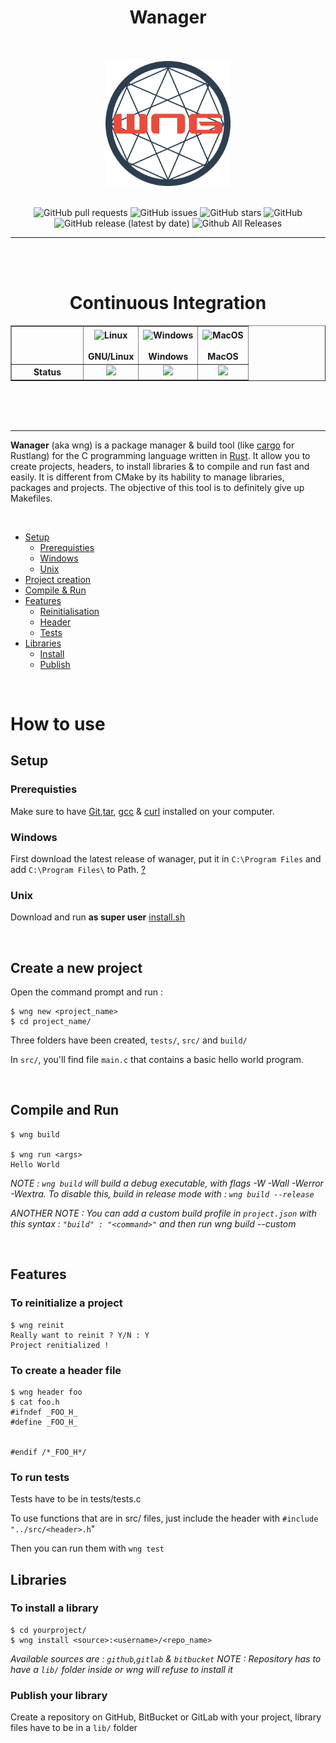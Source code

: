 <h1 align="center">Wanager</h1>
<br>
<br>
<div align="center">
<img width=200 src="assets/wng.png"/>
</div>
<br>
<div align="center">

![GitHub pull requests](https://img.shields.io/github/issues-pr/Wmanage/wng?label=Pull%20requests&style=flat-square)
![GitHub issues](https://img.shields.io/github/issues/Wmanage/wng?label=Issues&style=flat-square)
![GitHub stars](https://img.shields.io/github/stars/Wmanage/wng?color=%23aa1111&label=Stars&style=flat-square)
![GitHub](https://img.shields.io/github/license/Wmanage/wng?color=%23ffaa00&label=License&style=flat-square)
![GitHub release (latest by date)](https://img.shields.io/github/v/release/Wmanage/wng?color=%23888800&label=Latest%20release&style=flat-square)
![Github All Releases](https://img.shields.io/github/downloads/Wmanage/wng/total?color=%2300aa00&label=Downloads&style=flat-square)

</div>

---

<br>
<br>
<h1 align="center">Continuous Integration</h1>
<table border="1" align="center">
    <thead>
    <tr>
    <th>
    </th>
    <th>
                <center><img alt="Linux" src="https://www.screenconnect.com/Images/LogoLinux.png" align="center" height="30" width="30" /></center><br>
                <center>GNU/Linux</center>
    </th>
    <th>
                <center><img alt="Windows" src="https://upload.wikimedia.org/wikipedia/commons/thumb/7/76/Windows_logo_-_2012_%28dark_blue%2C_lines_thinner%29.svg/414px-Windows_logo_-_2012_%28dark_blue%2C_lines_thinner%29.svg.png" align="center" height="30" width="30" /></center><br>
                <center>Windows</center>
    </th>
    <th>
                <center><img alt="MacOS" src="https://upload.wikimedia.org/wikipedia/commons/thumb/f/fa/Apple_logo_black.svg/245px-Apple_logo_black.svg.png" align="center" height="30"width="25" /></center><br>
                 <center>MacOS</center>
    </th>
    </tr>
    </thead>
    <tbody>
    <tr>
    <th align="center" width="100">
    Status
    </th>
    <td align="center">
        <img src="https://img.shields.io/github/workflow/status/Wmanage/wng/RustUnix?label=Status">
    </td>
    <td align="center">
        <img src="https://img.shields.io/github/workflow/status/Wmanage/wng/Rust?label=Status">
    </td>
    <td align="center">
        <img src="https://img.shields.io/github/workflow/status/Wmanage/wng/RustUnix?label=Status">
    </td>
    </tr>
    </tbody>

</table>

<br>
<br>
<br>

---

**Wanager** (aka wng) is a package manager & build tool (like [cargo](https://doc.rust-lang.org/cargo/) for Rustlang) for the C programming language written in [Rust](https://rust-lang.org). It allow you to create projects, headers, to install libraries & to compile and run fast and easily. It is different from CMake by its hability to manage libraries, packages and projects. The objective of this tool is to definitely give up Makefiles.

<br>

- [Setup](#setup)
  - [Prerequisties](#prerequisties)
  - [Windows](#windows)
  - [Unix](#unix)
- [Project creation](#create-a-new-project)
- [Compile & Run](#compile-and-run)
- [Features](#features)
  - [Reinitialisation](#to-reinitialize-a-project)
  - [Header](#to-create-a-header-file)
  - [Tests](#to-run-tests)
- [Libraries](#libraries)
  - [Install](#to-install-a-library)
  - [Publish](#publish-your-library)

<br>

# How to use

<h2>Setup</h2>

### Prerequisties

Make sure to have [Git](https://git-scm.com),[tar](https://www.gnu.org/software/tar/), [gcc](https://gcc.gnu.org/) & [curl](https://curl.haxx.se/) installed on your computer.

### Windows

First download the latest release of wanager, put it in `C:\Program Files` and add `C:\Program Files\` to Path. [?](https://stackoverflow.com/questions/44272416/how-to-add-a-folder-to-path-environment-variable-in-windows-10-with-screensho)

### Unix

Download and run **as super user** [install.sh](https://github.com/Wmanage/wng/tree/master/install.sh)

<br>

<h2>Create a new project</h2>

Open the command prompt and run :

```
$ wng new <project_name>
$ cd project_name/
```

Three folders have been created, `tests/`, `src/` and `build/`

In `src/`, you'll find file `main.c` that contains a basic hello world program.

<br>

<h2>Compile and Run</h2>

```
$ wng build

$ wng run <args>
Hello World
```

<i>NOTE : `wng build` will build a debug executable, with flags -W -Wall -Werror -Wextra. To disable this, build in release mode with : `wng build --release`

ANOTHER NOTE : You can add a custom build profile in `project.json` with this syntax : `"build" : "<command>"` and then run wng build --custom</i>

<br>

<h2>Features</h2>

### To reinitialize a project

```
$ wng reinit
Really want to reinit ? Y/N : Y
Project renitialized !
```

### To create a header file

```
$ wng header foo
$ cat foo.h
#ifndef _FOO_H_
#define _FOO_H_


#endif /*_FOO_H*/
```

### To run tests

Tests have to be in tests/tests.c

To use functions that are in src/ files, just include the header with `#include "../src/<header>.h`"

Then you can run them with `wng test`

<h2>Libraries</h2>

### To install a library

```
$ cd yourproject/
$ wng install <source>:<username>/<repo_name>
```

<i>Available sources are : `github`,`gitlab` & `bitbucket`</i>
<i>NOTE : Repository has to have a `lib/` folder inside or wng will refuse to install it</i>

### Publish your library

Create a repository on GitHub, BitBucket or GitLab with your project, library files have to be in a `lib/` folder
